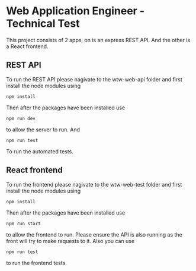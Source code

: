 # Web Application Engineer - Technical Test

This project consists of 2 apps, on is an express REST API. And the other is a React frontend.

## REST API

To run the REST API please nagivate to the wtw-web-api folder and first install the node modules using 

```
npm install
```

Then after the packages have been installed use 

```
npm run dev
```

to allow the server to run. And

```
npm run test
```

To run the automated tests.

## React frontend

To run the frontend please nagivate to the wtw-web-test folder and first install the node modules using 

```
npm install
```

Then after the packages have been installed use 

```
npm run start
```

to allow the frontend to run. Please ensure the API is also running as the front will try to make requests to it. Also you can use

```
npm run test
```

to run the frontend tests.
